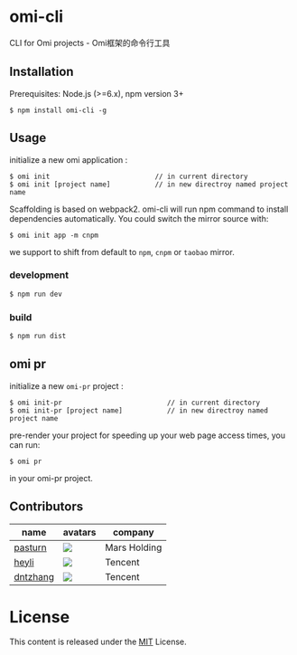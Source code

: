 # omi-cli

CLI for Omi projects - Omi框架的命令行工具

## Installation
Prerequisites: Node.js (>=6.x), npm version 3+

```
$ npm install omi-cli -g
```

## Usage
initialize a new omi application :

```
$ omi init                          // in current directory
$ omi init [project name]           // in new directroy named project name
```

Scaffolding is based on webpack2. omi-cli will run npm command to install dependencies automatically. You could switch the mirror source with:

```
$ omi init app -m cnpm 
```

we support to shift from default to `npm`, `cnpm` or `taobao` mirror.



### development

``` js
$ npm run dev
```

### build

``` js
$ npm run dist
```

## omi pr

initialize a new `omi-pr` project :

```
$ omi init-pr                          // in current directory
$ omi init-pr [project name]           // in new directroy named project name
```

pre-render your project for speeding up your web page access times, you can run:

```
$ omi pr
```

in your omi-pr project.


## Contributors

|name   |avatars   |company   |
|---|---|---|
|  [pasturn](https://github.com/pasturn) |  ![](https://avatars2.githubusercontent.com/u/6126885?v=3&s=60)  | Mars Holding  |  
|  [heyli](https://github.com/lcxfs1991) | ![](https://avatars3.githubusercontent.com/u/3348398?v=3&s=60)  |  Tencent |
|  [dntzhang](https://github.com/dntzhang) | ![](https://avatars2.githubusercontent.com/u/7917954?v=3&s=60)  |  Tencent |

# License
This content is released under the [MIT](http://opensource.org/licenses/MIT) License.
